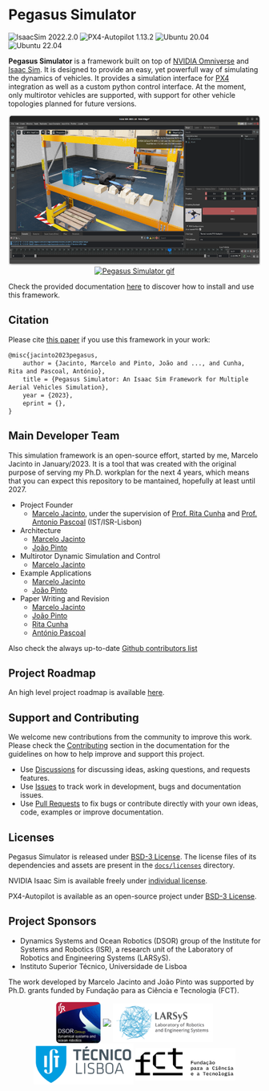 # Pegasus Simulator

![IsaacSim 2022.2.0](https://img.shields.io/badge/IsaacSim-2022.2.0-brightgreen.svg)
![PX4-Autopilot 1.13.2](https://img.shields.io/badge/PX4--Autopilot-1.13.2-brightgreen.svg)
![Ubuntu 20.04](https://img.shields.io/badge/Ubuntu-20.04LTS-brightgreen.svg)
![Ubuntu 22.04](https://img.shields.io/badge/Ubuntu-22.04LTS-brightgreen.svg)

**Pegasus Simulator** is a framework built on top of [NVIDIA
Omniverse](https://docs.omniverse.nvidia.com/) and [Isaac
Sim](https://docs.omniverse.nvidia.com/app_isaacsim/app_isaacsim/overview.html). It is designed to provide an easy, yet powerfull way of simulating the dynamics of vehicles. It provides a simulation interface for [PX4](https://px4.io/) integration as well as a custom python control interface. At the moment, only multirotor vehicles are supported, with support for other vehicle topologies planned for future versions.

<p align = "center">
<a href="https://youtu.be/_11OCFwf_GE" target="_blank"><img src="docs/_static/pegasus_cover.png" alt="Pegasus Simulator image" height="300"/></a>
<a href="https://youtu.be/_11OCFwf_GE" target="_blank"><img src="docs/_static/mini demo.gif" alt="Pegasus Simulator gif" height="300"/></a>
</p>


Check the provided documentation [here](https://pegasussimulator.github.io/PegasusSimulator/) to discover how to install and use this framework.

## Citation

Please cite [this paper]() if you use this framework in your work:

```
@misc{jacinto2023pegasus,
	author = {Jacinto, Marcelo and Pinto, João and ..., and Cunha, Rita and Pascoal, António},
	title = {Pegasus Simulator: An Isaac Sim Framework for Multiple Aerial Vehicles Simulation},
	year = {2023},
	eprint = {},
}
```

## Main Developer Team

This simulation framework is an open-source effort, started by me, Marcelo Jacinto in January/2023. It is a tool that was created with the original purpose of serving my Ph.D. workplan for the next 4 years, which means that you can expect this repository to be mantained, hopefully at least until 2027.

* Project Founder
	* [Marcelo Jacinto](https://github.com/MarceloJacinto), under the supervision of <u>Prof. Rita Cunha</u> and <u>Prof. Antonio Pascoal</u> (IST/ISR-Lisbon)
* Architecture
    * [Marcelo Jacinto](https://github.com/MarceloJacinto)
	* [João Pinto](https://github.com/jschpinto)
* Multirotor Dynamic Simulation and Control
    * [Marcelo Jacinto](https://github.com/MarceloJacinto)
* Example Applications
	* [Marcelo Jacinto](https://github.com/MarceloJacinto)
	* [João Pinto](https://github.com/jschpinto)
* Paper Writing and Revision
	* [Marcelo Jacinto](https://github.com/MarceloJacinto)
	* [João Pinto](https://github.com/jschpinto)
	* [Rita Cunha]()
	* [António Pascoal]()

Also check the always up-to-date [Github contributors list](https://github.com/PegasusSimulator/PegasusSimulator/graphs/contributors)

## Project Roadmap

An high level project roadmap is available [here](https://pegasussimulator.github.io/PegasusSimulator/source/references/roadmap.html).

## Support and Contributing

We welcome new contributions from the community to improve this work. Please check the [Contributing](https://pegasussimulator.github.io/PegasusSimulator/source/references/contributing.html) section in the documentation for the guidelines on how to help improve and support this project.

* Use [Discussions]() for discussing ideas, asking questions, and requests features.
* Use [Issues](https://github.com/PegasusSimulator/PegasusSimulator/issues) to track work in development, bugs and documentation issues.
* Use [Pull Requests](https://github.com/PegasusSimulator/PegasusSimulator/pulls) to fix bugs or contribute directly with your own ideas, code, examples or improve documentation.

## Licenses

Pegasus Simulator is released under [BSD-3 License](LICENSE). The license files of its dependencies and assets are present in the [`docs/licenses`](docs/licenses) directory.

NVIDIA Isaac Sim is available freely under [individual license](https://www.nvidia.com/en-us/omniverse/download/). 

PX4-Autopilot is available as an open-source project under [BSD-3 License](https://github.com/PX4/PX4-Autopilot).

## Project Sponsors
- Dynamics Systems and Ocean Robotics (DSOR) group of the Institute for Systems and Robotics (ISR), a research unit of the Laboratory of Robotics and Engineering Systems (LARSyS).
- Instituto Superior Técnico, Universidade de Lisboa

The work developed by Marcelo Jacinto and João Pinto was supported by Ph.D. grants funded by Fundação para as Ciência e Tecnologia (FCT).

<p float="left" align="center">
  <img src="docs/_static/dsor_logo.png" width="90" align="center" />
  <img src="docs/_static/logo_isr.png" width="200" align="center"/> 
  <img src="docs/_static/larsys_logo.png" width="200" align="center"/> 
  <img src="docs/_static/ist_logo.png" width="200" align="center"/> 
  <img src="docs/_static/logo_fct.png" width="200" align="center"/> 
</p>
